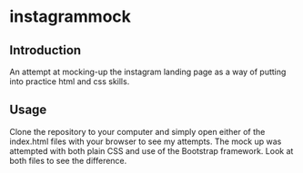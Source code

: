 # instagrammock

## Introduction

An attempt at mocking-up the instagram landing page as a way of putting into practice html and css skills.

## Usage

Clone the repository to your computer and simply open either of the index.html files with your browser to see my attempts. The mock up was attempted with both plain CSS and use of the Bootstrap framework. Look at both files to see the difference.
